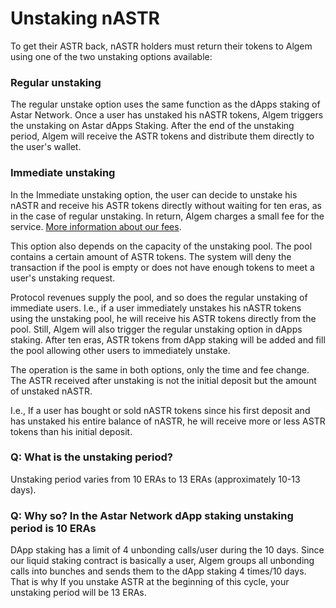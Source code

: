 # Unstaking nASTR

To get their ASTR back, nASTR holders must return their tokens to Algem using one of the two unstaking options available:

### **Regular unstaking**

The regular unstake option uses the same function as the dApps staking of Astar Network. Once a user has unstaked his nASTR tokens, Algem triggers the unstaking on Astar dApps Staking. After the end of the unstaking period, Algem will receive the ASTR tokens and distribute them directly to the user's wallet.

### Immediate unstaking

In the Immediate unstaking option, the user can decide to unstake his nASTR and receive his ASTR tokens directly without waiting for ten eras, as in the case of regular unstaking. In return, Algem charges a small fee for the service. [More information about our fees](https://docs.algem.io/algem-protocol/protocol-revenues).

This option also depends on the capacity of the unstaking pool. The pool contains a certain amount of ASTR tokens. The system will deny the transaction if the pool is empty or does not have enough tokens to meet a user's unstaking request.

Protocol revenues supply the pool, and so does the regular unstaking of immediate users. I.e., if a user immediately unstakes his nASTR tokens using the unstaking pool, he will receive his ASTR tokens directly from the pool. Still, Algem will also trigger the regular unstaking option in dApps staking. After ten eras, ASTR tokens from dApp staking will be added and fill the pool allowing other users to immediately unstake.

The operation is the same in both options, only the time and fee change. The ASTR received after unstaking is not the initial deposit but the amount of unstaked nASTR.

I.e., If a user has bought or sold nASTR tokens since his first deposit and has unstaked his entire balance of nASTR, he will receive more or less ASTR tokens than his initial deposit.

### Q: What is the unstaking period?

Unstaking period varies from 10 ERAs to 13 ERAs (approximately 10-13 days).

### Q: Why so? In the Astar Network dApp staking unstaking period is 10 ERAs

DApp staking has a limit of 4 unbonding calls/user during the 10 days. Since our liquid staking contract is basically a user, Algem groups all unbonding calls into bunches and sends them to the dApp staking 4 times/10 days. That is why If you unstake ASTR at the beginning of this cycle, your unstaking period will be 13 ERAs.
